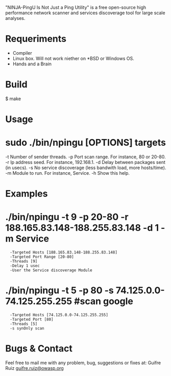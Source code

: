 "NINJA-PingU Is Not Just a Ping Utility" is a free open-source high performance network scanner and services discoverage tool for large scale  analyses.


Requeriments
============

 - Compiler
 - Linux box. Will not work niether on *BSD or Windows OS.
 - Hands and a Brain


Build
=====

$ make


Usage
=====

 #  sudo ./bin/npingu [OPTIONS] targets

 -t	Number of sender threads.
 -p	Port scan range. For instance, 80 or 20-80.
 -r	Ip address seed. For instance, 192.168.1.
 -d	Delay between packages sent (in usecs).
 -s	No service discoverage (less bandwith load, more hosts/time).
 -m	Module to run. For instance, Service.
 -h	Show this help.


Examples
========

   # ./bin/npingu -t 9 -p 20-80 -r 188.165.83.148-188.255.83.148 -d 1 -m Service

      -Targeted Hosts [188.165.83.148-188.255.83.148]
      -Targeted Port Range [20-80]
      -Threads [9]
      -Delay 1 usec
      -User the Service discoverage Module


   #  ./bin/npingu -t 5 -p 80 -s 74.125.0.0-74.125.255.255 #scan google

      -Targeted Hosts [74.125.0.0-74.125.255.255]
      -Targeted Port [80]
      -Threads [5]
      -s synOnly scan


Bugs & Contact
==============

Feel free to mail me with any problem, bug, suggestions or fixes at:
Guifre Ruiz <guifre.ruiz@owasp.org>


